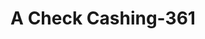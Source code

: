 ---
f_zip-code: 92866
f_state-code: CA
title: A Check Cashing-361
f_phone: 714-771-7874
f_city-only: Orange
f_address: 221 S Tustin Street Orange
f_location-unique-id: '361'
slug: a-check-cashing-361
updated-on: '2024-05-30T13:46:58.046Z'
created-on: '2024-05-30T13:36:59.803Z'
published-on: '2024-05-30T13:54:32.469Z'
f_city-state: cms/city/orange-ca.md
f_company: cms/company/a-check-cashing.md
f_state: cms/state/california.md
layout: '[payday-loan].html'
tags: payday-loan
---